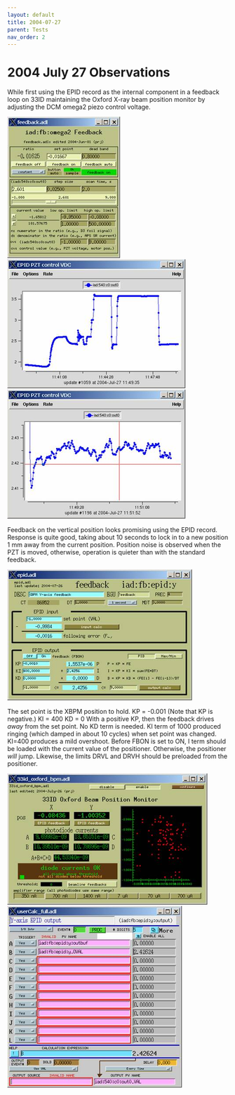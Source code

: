 ```yaml
---
layout: default
title: 2004-07-27
parent: Tests
nav_order: 2
---
```


2004 July 27  Observations
==========================

While first using the EPID record as the internal component in a feedback loop on 33ID maintaining the Oxford X-ray beam position monitor by adjusting the DCM omega2 piezo control voltage.  

![old DCM-omega2 feedback controls](notes-20040727_clip_image002.jpg)  
![EPID DCM-omega2 feedback performance](notes-20040727_clip_image004.jpg)  
![EPID DCM-omega2 feedback performance2](notes-20040727_clip_image006.jpg)  

Feedback on the vertical position looks promising using the EPID record. Response is quite good, taking about 10 seconds to lock in to a new position 1 mm away from the current position. Position noise is observed when the PZT is moved, otherwise, operation is quieter than with the standard feedback. 

![EPID controls](notes-20040727_clip_image008.jpg)  

The set point is the XBPM position to hold.  KP = -0.001 (Note that KP is negative.)  KI = 400  KD = 0  With a positive KP, then the feedback drives *away*  from the set point.  No KD term is needed. KI term of 1000 produced ringing (which damped in about 10 cycles) when set point was changed.  KI=400 produces a mild overshoot.  Before FBON is set to ON, I term should be loaded with the current value of the positioner. Otherwise, the positioner *will* jump. Likewise, the limits DRVL and DRVH should be preloaded from the positioner. 

![EPID main](notes-20040727_clip_image010.jpg)  ![output calc](notes-20040727_clip_image012.jpg) 

